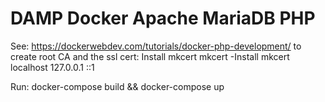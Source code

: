 # DAMP Docker Apache MariaDB PHP

See: <https://dockerwebdev.com/tutorials/docker-php-development/> to create root CA and the ssl cert:
Install mkcert
mkcert -Install
mkcert localhost 127.0.0.1 ::1

Run:
docker-compose build && docker-compose up
